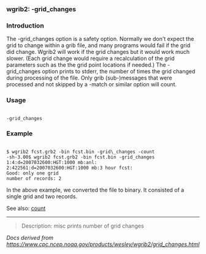 
### wgrib2: -grid\_changes



### Introduction



The -grid\_changes option is a safety option.
Normally we don't expect the grid to change within a grib file, and many
programs would fail if the grid did change. Wgrib2 will work if the
grid changes but it would work much slower. (Each grid change would
require a recalculation of the grid parameters such as the the 
grid point locations if needed.) 
The -grid\_changes option prints
to stderr, the number of times the grid changed during processing
of the file. Only grib (sub-)messages that were processed and not
skipped by a -match or similar option will count.

### Usage




```

-grid_changes

```

### Example




```

$ wgrib2 fcst.grb2 -bin fcst.bin -grid\_changes -count
-sh-3.00$ wgrib2 fcst.grb2 -bin fcst.bin -grid_changes
1:4:d=2007032600:HGT:1000 mb:anl:
2:422561:d=2007032600:HGT:1000 mb:3 hour fcst:
Good: only one grid
number of records: 2

```


In the above example, we converted the file to binary. It consisted
of a single grid and two records.


See also:
[count](./count.html)










----

>Description: misc         prints number of grid changes

_Docs derived from <https://www.cpc.ncep.noaa.gov/products/wesley/wgrib2/grid_changes.html>_